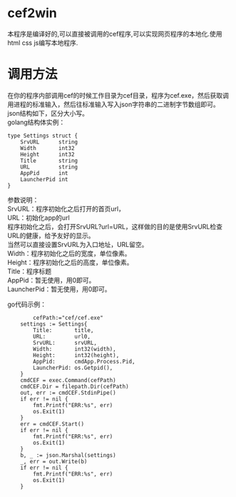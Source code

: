 # cef2win
本程序是编译好的,可以直接被调用的cef程序,可以实现网页程序的本地化.使用html css js编写本地程序.
# 调用方法   
在你的程序内部调用cef的时候工作目录为cef目录，程序为cef.exe，然后获取调用进程的标准输入，然后往标准输入写入json字符串的二进制字节数组即可。   
json结构如下，区分大小写。   
golang结构体实例：   
```golang
type Settings struct {   
	SrvURL      string   
	Width       int32   
	Height      int32   
	Title       string   
	URL         string   
	AppPid      int   
	LauncherPid int   
}   
```
参数说明：   
SrvURL：程序初始化之后打开的首页url，   
URL：初始化app的url   
        程序初始化之后，会打开SrvURL?url=URL，这样做的目的是使用SrvURL检查URL的健康，给予友好的显示。   
        当然可以直接设置SrvURL为入口地址，URL留空。   
Width：程序初始化之后的宽度，单位像素。   
Height：程序初始化之后的高度，单位像素。   
Title：程序标题   
AppPid：暂无使用，用0即可。   
LauncherPid：暂无使用，用0即可。   

go代码示例：

```golang
        cefPath:="cef/cef.exe"
	settings := Settings{
		Title:       title,
		URL:         url0,
		SrvURL:      srvURL,
		Width:       int32(width),
		Height:      int32(height),
		AppPid:      cmdApp.Process.Pid,
		LauncherPid: os.Getpid(),
	}
	cmdCEF = exec.Command(cefPath)
	cmdCEF.Dir = filepath.Dir(cefPath)
	out, err := cmdCEF.StdinPipe()
	if err != nil {
		fmt.Printf("ERR:%s", err)
		os.Exit(1)
	}
	err = cmdCEF.Start()
	if err != nil {
		fmt.Printf("ERR:%s", err)
		os.Exit(1)
	}
	b, _ := json.Marshal(settings)
	_, err = out.Write(b)
	if err != nil {
		fmt.Printf("ERR:%s", err)
		os.Exit(1)
	}
```

